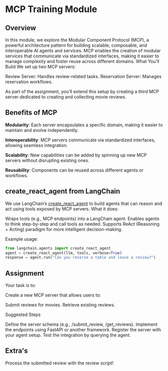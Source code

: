 # MCP Training Module

## Overview
In this module, we explore the Modular Component Protocol (MCP), a powerful architecture pattern for building scalable, composable, and interoperable AI agents and services. MCP enables the creation of modular services that communicate via standardized interfaces, making it easier to manage complexity and foster reuse across different domains.
What You'll Build
We set up two MCP servers:

Review Server: Handles review-related tasks.
Reservation Server: Manages reservation workflows.

As part of the assignment, you'll extend this setup by creating a third MCP server dedicated to creating and collecting movie reviews.

## Benefits of MCP

**Modularity**: Each server encapsulates a specific domain, making it easier to maintain and evolve independently.

**Interoperability**: MCP servers communicate via standardized interfaces, allowing seamless integration.

**Scalability**: New capabilities can be added by spinning up new MCP servers without disrupting existing ones.

**Reusability**: Components can be reused across different agents or workflows.



## create_react_agent from LangChain
We use LangChain’s [create_react_agent](https://python.langchain.com/v0.1/docs/modules/agents/agent_types/react/) to build agents that can reason and act using tools exposed by MCP servers.
What it does:

Wraps tools (e.g., MCP endpoints) into a LangChain agent.
Enables agents to think step-by-step and call tools as needed.
Supports ReAct (Reasoning + Acting) paradigm for more intelligent decision-making.

Example usage:
```python
from langchain.agents import create_react_agent
agent = create_react_agent(llm, tools, verbose=True)
response = agent.run("Can you reserve a table and leave a review?")
```

## Assignment
Your task is to:

Create a new MCP server that allows users to:

Submit reviews for movies.
Retrieve existing reviews.


Suggested Steps

Define the server schema (e.g., /submit_review, /get_reviews).
Implement the endpoints using FastAPI or another framework.
Register the server with your agent setup.
Test the integration by querying the agent.

## Extra's

Process the submitted review with the review script!